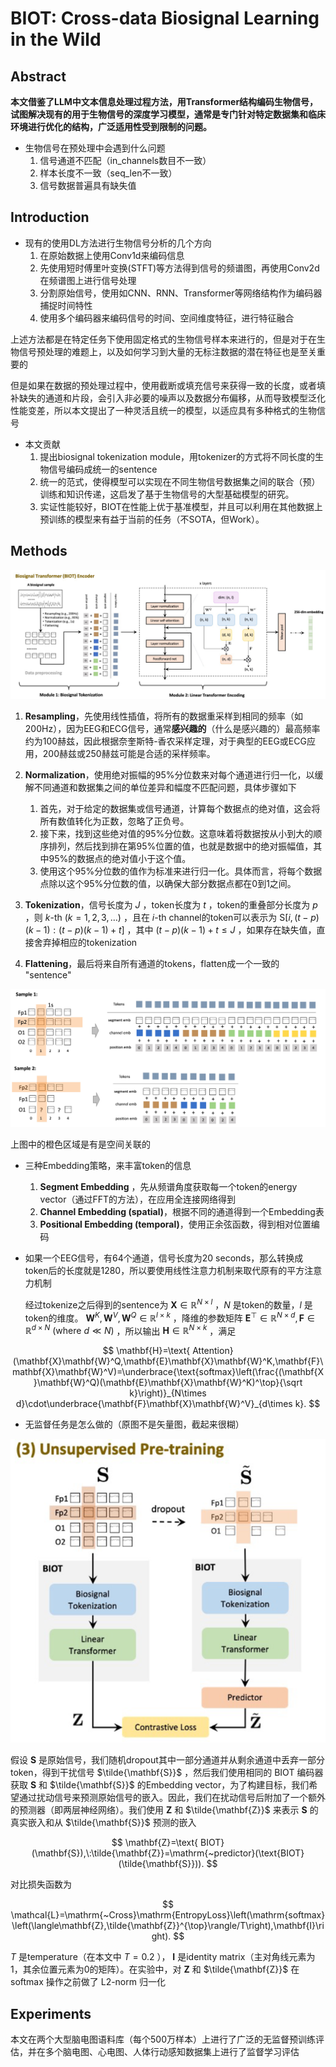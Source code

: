 # BIOT: Cross-data Biosignal Learning in the Wild

## Abstract

**本文借鉴了LLM中文本信息处理过程方法，用Transformer结构编码生物信号，试图解决现有的用于生物信号的深度学习模型，通常是专门针对特定数据集和临床环境进行优化的结构，广泛适用性受到限制的问题。**

- 生物信号在预处理中会遇到什么问题
  1. 信号通道不匹配（in_channels数目不一致）
  2. 样本长度不一致（seq_len不一致）
  3. 信号数据普遍具有缺失值

## Introduction

- 现有的使用DL方法进行生物信号分析的几个方向
  1. 在原始数据上使用Conv1d来编码信息
  2. 先使用短时傅里叶变换(STFT)等方法得到信号的频谱图，再使用Conv2d在频谱图上进行信号处理
  3. 分割原始信号，使用如CNN、RNN、Transformer等网络结构作为编码器捕捉时间特性
  4. 使用多个编码器来编码信号的时间、空间维度特征，进行特征融合

上述方法都是在特定任务下使用固定格式的生物信号样本来进行的，但是对于在生物信号预处理的难题上，以及如何学习到大量的无标注数据的潜在特征也是至关重要的

但是如果在数据的预处理过程中，使用截断或填充信号来获得一致的长度，或者填补缺失的通道和片段，会引入非必要的噪声以及数据分布偏移，从而导致模型泛化性能变差，所以本文提出了一种灵活且统一的模型，以适应具有多种格式的生物信号

- 本文贡献
  1. 提出biosignal tokenization module，用tokenizer的方式将不同长度的生物信号编码成统一的sentence
  2. 统一的范式，使得模型可以实现在不同生物信号数据集之间的联合（预）训练和知识传递，这启发了基于生物信号的大型基础模型的研究。
  3. 实证性能较好，BIOT在性能上优于基准模型，并且可以利用在其他数据上预训练的模型来有益于当前的任务（不SOTA，但Work）。

## Methods

![image-20231024221814362](../../images/image-20231024221814362.png)

1. **Resampling**，先使用线性插值，将所有的数据重采样到相同的频率（如200Hz），因为EEG和ECG信号，通常**感兴趣的**（什么是感兴趣的）最高频率约为100赫兹，因此根据奈奎斯特-香农采样定理，对于典型的EEG或ECG应用，200赫兹或250赫兹可能是合适的采样频率。
2. **Normalization**，使用绝对振幅的95%分位数来对每个通道进行归一化，以缓解不同通道和数据集之间的单位差异和幅度不匹配问题，具体步骤如下
   1. 首先，对于给定的数据集或信号通道，计算每个数据点的绝对值，这会将所有数值转化为正数，忽略了正负号。
   2. 接下来，找到这些绝对值的95%分位数。这意味着将数据按从小到大的顺序排列，然后找到排在第95%位置的值，也就是数据中的绝对振幅值，其中95%的数据点的绝对值小于这个值。
   3. 使用这个95%分位数的值作为标准来进行归一化。具体而言，将每个数据点除以这个95%分位数的值，以确保大部分数据点都在0到1之间。

3. **Tokenization**，信号长度为 $J$ ，token长度为 $t$ ，token的重叠部分长度为 $p$ ，则 $k\text{-th}\ (k=1,2,3,\ldots)$ ，且在 $i\text{-th}$ channel的token可以表示为 $\text{ S}[i,(t-p)(k-1):(t-p)(k-1)+t]$ ，其中 $(t-p)(k-1)+t\leq J$ ，如果存在缺失值，直接舍弃掉相应的tokenization
4. **Flattening**，最后将来自所有通道的tokens，flatten成一个一致的 "sentence"

![image-20231025092928476](../../images/image-20231025092928476.png)

上图中的橙色区域是有是空间关联的

- 三种Embedding策略，来丰富token的信息
  1. **Segment Embedding** ，先从频谱角度获取每一个token的energy vector（通过FFT的方法），在应用全连接网络得到
  2. **Channel Embedding (spatial)**，根据不同的通道得到一个Embedding表
  3. **Positional Embedding (temporal)**，使用正余弦函数，得到相对位置编码

- 如果一个EEG信号，有64个通道，信号长度为20 seconds，那么转换成token后的长度就是1280，所以要使用线性注意力机制来取代原有的平方注意力机制

  经过tokenize之后得到的sentence为 $\mathbf{X}\in\mathbb{R}^{N\times l}$ ，$N$  是token的数量，$l$  是token的维度。 $\mathbf{W}^K,\mathbf{W}^V,\mathbf{W}^Q\in\mathbb{R}^{l\times k}$ ，降维的参数矩阵 $\mathbf{E}^{\top}\in\mathbb{R}^{N\times d},\mathbf{F}\in\mathbb{R}^{d\times N}\text{ (where }d\ll N)$ ，所以输出 $\mathbf{H}\in\mathbb{R}^{N\times k}$ ，满足

  

$$
\mathbf{H}=\text{ Attention}(\mathbf{X}\mathbf{W}^Q,\mathbf{E}\mathbf{X}\mathbf{W}^K,\mathbf{F}\mathbf{X}\mathbf{W}^V)=\underbrace{\text{softmax}\left(\frac{(\mathbf{X}\mathbf{W}^Q)(\mathbf{E}\mathbf{X}\mathbf{W}^K)^\top}{\sqrt k}\right)}_{N\times d}\cdot\underbrace{\mathbf{F}\mathbf{X}\mathbf{W}^V}_{d\times k}.
$$



- 无监督任务是怎么做的（原图不是矢量图，截起来很糊）

![image-20231025103359595](../../images/image-20231025103359595.png)

假设 $\mathbf{S}$ 是原始信号，我们随机dropout其中一部分通道并从剩余通道中丢弃一部分token，得到干扰信号 $\tilde{\mathbf{S}}$ ，然后我们使用相同的 $\text{BIOT}$ 编码器获取 $\mathbf{S}$ 和 $\tilde{\mathbf{S}}$ 的Embedding vector，为了构建目标，我们希望通过扰动信号来预测原始信号的嵌入。因此，我们在扰动信号后附加了一个额外的预测器（即两层神经网络）。我们使用 $\mathbf{Z}$ 和 $\tilde{\mathbf{Z}}$ 来表示 $\mathbf{S}$ 的真实嵌入和从 $\tilde{\mathbf{S}}$ 预测的嵌入


$$
\mathbf{Z}=\text{ BIOT}(\mathbf{S}),\:\tilde{\mathbf{Z}}=\mathrm{~predictor}(\text{BIOT}(\tilde{\mathbf{S}})).
$$


对比损失函数为


$$
\mathcal{L}=\mathrm{~Cross}\mathrm{EntropyLoss}\left(\mathrm{softmax}\left(\langle\mathbf{Z},\tilde{\mathbf{Z}}^{\top}\rangle/T\right),\mathbf{I}\right).
$$


$T$ 是temperature（在本文中 $T=0.2$ ）， $\mathbf{I}$ 是identity matrix（主对角线元素为1，其余位置元素为0的矩阵）。在实验中，对 $\mathbf{Z}$ 和 $\tilde{\mathbf{Z}}$ 在 softmax 操作之前做了 L2-norm 归一化

## Experiments

本文在两个大型脑电图语料库（每个500万样本）上进行了广泛的无监督预训练评估，并在多个脑电图、心电图、人体行动感知数据集上进行了监督学习评估